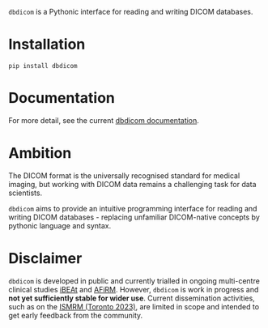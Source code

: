 `dbdicom` is a Pythonic interface for reading and writing DICOM databases.

# Installation

`pip install dbdicom`

# Documentation

For more detail, see the current [dbdicom documentation](https://qib-sheffield.github.io/dbdicom/).

# Ambition

The DICOM format is the universally recognised standard for medical imaging, but working with DICOM data remains a challenging task for data scientists. 

``dbdicom`` aims to provide an intuitive programming interface for reading and writing DICOM databases - replacing unfamiliar DICOM-native concepts by pythonic language and syntax. 

# Disclaimer

`dbdicom` is developed in public and currently trialled in ongoing multi-centre clinical studies [iBEAt](https://bmcnephrol.biomedcentral.com/articles/10.1186/s12882-020-01901-x>) and [AFiRM](https://www.uhdb.nhs.uk/afirm-study/). However, ``dbdicom`` is work in progress and **not yet sufficiently stable for wider use**. Current dissemination activities, such as on the [ISMRM (Toronto 2023)](https://www.ismrm.org/23m/), are limited in scope and intended to get early feedback from the community. 






